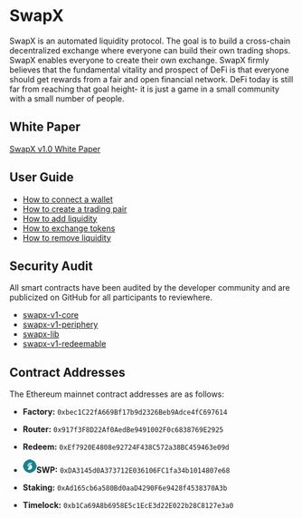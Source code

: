 # SwapX
SwapX is an automated liquidity protocol. The goal is to build a cross-chain decentralized exchange where everyone can build their own trading shops. SwapX enables everyone to create their own exchange.
SwapX firmly believes that the fundamental vitality and prospect of DeFi is that everyone should get rewards from a fair and open financial network. DeFi today is still far from reaching that goal height- it is just a game in a small community with a small number of people.



## White Paper

 [SwapX v1.0 White Paper](https://www.swapx.org/SwapxV1.0_Whitepaper.pdf)





## User Guide

- [How to connect a wallet](user-guide/connect-a-wallet.md)
- [How to create a trading pair](user-guide/create-a-trading-pair.md)
- [How to add liquidity](user-guide/add-liquidity.md)
- [How to exchange tokens](user-guide/exchange-tokens.md)
- [How to remove liquidity](user-guide/remove-liquidity.md)





## Security Audit

All smart contracts have been audited by the developer community and are publicized on GitHub for all participants to reviewhere.



- [swapx-v1-core](https://github.com/SwapX-Team/swapx-v1-core)
- [swapx-v1-periphery](https://github.com/SwapX-Team/swapx-v1-periphery)
- [swapx-lib](https://github.com/SwapX-Team/swapx-lib)
- [swapx-v1-redeemable](https://github.com/SwapX-Team/swapx-v1-redeemable)



## Contract Addresses

The Ethereum mainnet contract addresses are as follows:

- **Factory:** `0xbec1C22fA669Bf17b9d2326Beb9Adce4fC697614`

- **Router:** `0x917f3F8D22Af0AedBe9491002F0c6838769E2925`

- **Redeem:** `0xEf7920E4808e92724F438C572a38BC459463e09d`

- ![SWP](SWP.png)**SWP:** `0xDA3145d0A373712E036106FC1fa34b1014807e68`

- **Staking:** `0xAd165cb6a580Bd0aaD4290F6e9428f4538370A3b`

- **Timelock:** `0xb1Ca69A8b6958E5c1EcE3d22E022b28C8127e3a0`

